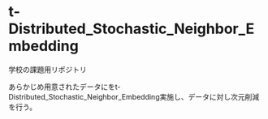 # t-Distributed_Stochastic_Neighbor_Embedding

学校の課題用リポジトリ

あらかじめ用意されたデータにをt-Distributed_Stochastic_Neighbor_Embedding実施し、データに対し次元削減を行う。